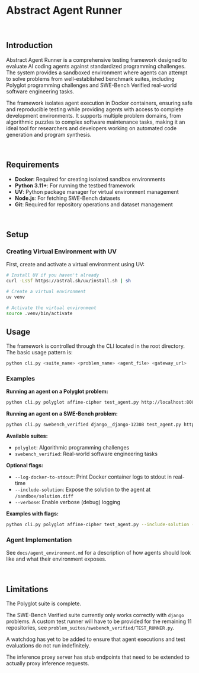 # Abstract Agent Runner

<br>

## Introduction

Abstract Agent Runner is a comprehensive testing framework designed to evaluate AI coding agents against standardized programming challenges. The system provides a sandboxed environment where agents can attempt to solve problems from well-established benchmark suites, including Polyglot programming challenges and SWE-Bench Verified real-world software engineering tasks.

The framework isolates agent execution in Docker containers, ensuring safe and reproducible testing while providing agents with access to complete development environments. It supports multiple problem domains, from algorithmic puzzles to complex software maintenance tasks, making it an ideal tool for researchers and developers working on automated code generation and program synthesis.

<br>



## Requirements

- **Docker**: Required for creating isolated sandbox environments
- **Python 3.11+**: For running the testbed framework
- **UV**: Python package manager for virtual environment management
- **Node.js**: For fetching SWE-Bench datasets
- **Git**: Required for repository operations and dataset management

<br>



## Setup

### Creating Virtual Environment with UV

First, create and activate a virtual environment using UV:

```bash
# Install UV if you haven't already
curl -LsSf https://astral.sh/uv/install.sh | sh

# Create a virtual environment
uv venv

# Activate the virtual environment
source .venv/bin/activate
```



## Usage

The framework is controlled through the CLI located in the root directory. The basic usage pattern is:

```bash
python cli.py <suite_name> <problem_name> <agent_file> <gateway_url>
```

### Examples

**Running an agent on a Polyglot problem:**
```bash
python cli.py polyglot affine-cipher test_agent.py http://localhost:8000
```

**Running an agent on a SWE-Bench problem:**
```bash
python cli.py swebench_verified django__django-12308 test_agent.py http://localhost:8000
```

**Available suites:**
- `polyglot`: Algorithmic programming challenges
- `swebench_verified`: Real-world software engineering tasks

**Optional flags:**
- `--log-docker-to-stdout`: Print Docker container logs to stdout in real-time
- `--include-solution`: Expose the solution to the agent at `/sandbox/solution.diff`
- `--verbose`: Enable verbose (debug) logging

**Examples with flags:**
```bash
python cli.py polyglot affine-cipher test_agent.py --include-solution --log-docker-to-stdout --verbose
```

### Agent Implementation

See `docs/agent_environment.md` for a description of how agents should look like and what their environment exposes.

<br>



## Limitations

The Polyglot suite is complete.

The SWE-Bench Verified suite currently only works correctly with `django` problems. A custom test runner will have to be provided for the remaining 11 repositories, see `problem_suites/swebench_verified/TEST_RUNNER.py`.

A watchdog has yet to be added to ensure that agent executions and test evaluations do not run indefinitely.

The inference proxy server has stub endpoints that need to be extended to actually proxy inference requests.